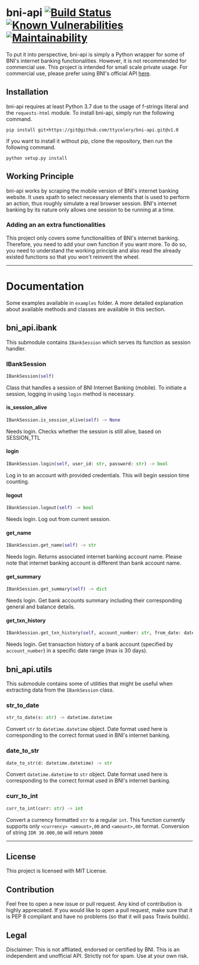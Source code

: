# bni-api [![Build Status](https://travis-ci.com/ttycelery/bni-api.svg?branch=master)](https://travis-ci.com/ttycelery/bni-api) [![Known Vulnerabilities](https://snyk.io/test/github/ttycelery/bni-api/badge.svg)](https://snyk.io/test/github/ttycelery/bni-api) [![Maintainability](https://api.codeclimate.com/v1/badges/534cdafc6bac682b7e43/maintainability)](https://codeclimate.com/github/ttycelery/bni-api/maintainability)
To put it into perspective, bni-api is simply a Python wrapper for some of BNI's internet banking functionalities. However, it is not recommended for commercial use. This project is intended for small scale private usage. For commercial use, please prefer using BNI's official API <a href="https://www.bni.co.id/id-id/bisnis/perbankanbisnis/services/otherservices">here</a>.
## Installation
bni-api requires at least Python 3.7 due to the usage of f-strings literal and the `requests-html` module.
To install bni-api, simply run the following command.
```
pip install git+https://git@github.com/ttycelery/bni-api.git@v1.0
```
If you want to install it without pip, clone the repository, then run the following command.
```
python setup.py install
```
## Working Principle
bni-api works by scraping the mobile version of BNI's internet banking website. It uses xpath to select necessary elements that is used to perform an action, thus roughly simulate a real browser session. BNI's internet banking by its nature only allows one session to be running at a time.
### Adding an an extra functionalities
This project only covers some functionalities of BNI's internet banking. Therefore, you need to add your own function if you want more. To do so, you need to understand the working principle and also read the already existed functions so that you won't reinvent the wheel.   

<hr>

# Documentation
Some examples available in `examples` folder. A more detailed explanation about available methods and classes are available in this section.
## bni_api.ibank
This submodule contains ```IBankSession``` which serves its function as session handler.
### IBankSession
```python
IBankSession(self)
```
Class that handles a session of BNI Internet Banking (mobile).
To initiate a session, logging in using `login` method is necessary.
#### is_session_alive
```python
IBankSession.is_session_alive(self) -> None
```
Needs login. Checks whether the session is still alive,
based on SESSION_TTL
#### login
```python
IBankSession.login(self, user_id: str, password: str) -> bool
```
Log in to an account with provided credentials.
This will begin session time counting.
#### logout
```python
IBankSession.logout(self) -> bool
```
Needs login. Log out from current session.
#### get_name
```python
IBankSession.get_name(self) -> str
```
Needs login. Returns associated internet banking account name.
Please note that internet banking account is different than
bank account name.
#### get_summary
```python
IBankSession.get_summary(self) -> dict
```
Needs login. Get bank accounts summary including their corresponding
general and balance details.
#### get_txn_history
```python
IBankSession.get_txn_history(self, account_number: str, from_date: datetime.datetime, to_date: datetime.datetime) -> list
```
Needs login. Get transaction history of a bank account (specified by
`account_number`) in a specific date range (max is 30 days).
## bni_api.utils
This submodule contains some of utilities that might be useful when extracting data from the ```IBankSession``` class.
### str_to_date
```python
str_to_date(s: str) -> datetime.datetime
```
Convert `str` to `datetime.datetime` object. Date format used
here is corresponding to the correct format used in BNI's
internet banking.

### date_to_str
```python
date_to_str(d: datetime.datetime) -> str
```
Convert `datetime.datetime` to `str` object. Date format used
here is corresponding to the correct format used in BNI's
internet banking.

### curr_to_int
```python
curr_to_int(curr: str) -> int
```
Convert a currency formatted `str` to a regular `int`.
This function currently supports only `<currency> <amount>,00`
and `<amount>,00` format.
Conversion of string `IDR 30.000,00` will return `30000`

<hr>

## License
This project is licensed with MIT License.

## Contribution
Feel free to open a new issue or pull request. Any kind of contribution is highly appreciated. If you would like to open a pull request, make sure that it is PEP 8 compliant and have no problems (so that it will pass Travis builds).

## Legal
Disclaimer: This is not affliated, endorsed or certified by BNI. This is an independent and unofficial API. Strictly not for spam. Use at your own risk.
